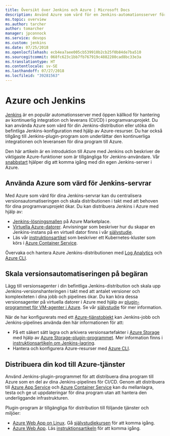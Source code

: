 ```yaml
---
title: Översikt över Jenkins och Azure | Microsoft Docs
description: Använd Azure som värd för en Jenkins-automationsserver för versions- och distributionshantering och använd Azures beräknings- och lagringsresurser för att utöka dina kontinuerliga pipelines för integration och distribution (CI/CD).
ms.topic: overview
ms.author: tarcher
author: tomarcher
manager: jpconnock
ms.service: devops
ms.custom: jenkins
ms.date: 07/25/2018
ms.openlocfilehash: ecb4ea7aee005cb539910b2cb25f0b84de7ba510
ms.sourcegitcommit: 068fc623c1bb7fb767919c4882280cad8bc33e3a
ms.translationtype: HT
ms.contentlocale: sv-SE
ms.lasthandoff: 07/27/2018
ms.locfileid: "39281563"
---
```

# <a name="azure-and-jenkins"></a>Azure och Jenkins

[Jenkins](https://jenkins.io/) är en populär automationsserver med öppen källkod för hantering av kontinuerlig integration och leverans (CI/CD) i programvaruprojekt. Du kan använda Azure som värd för din Jenkins-distribution eller utöka din befintliga Jenkins-konfiguration med hjälp av Azure-resurser. Du har också tillgång till Jenkins-plugin-program som underlättar den kontinuerliga integrationen och leveransen för dina program till Azure.

Den här artikeln är en introduktion till Azure med Jenkins och beskriver de viktigaste Azure-funktioner som är tillgängliga för Jenkins-användare. Vår [snabbstart](install-jenkins-solution-template.md) hjälper dig att komma igång med din egen Jenkins-server i Azure.

## <a name="host-your-jenkins-servers-in-azure"></a>Använda Azure som värd för Jenkins-servrar

Med Azure som värd för dina Jenkins-servrar kan du centralisera versionsautomatiseringen och skala distributionen i takt med att behoven för dina programvaruprojekt ökar. Du kan distribuera Jenkins i Azure med hjälp av:
 
- [Jenkins-lösningsmallen](install-jenkins-solution-template.md) på Azure Marketplace.
- [Virtuella Azure-datorer](/azure/virtual-machines/linux/overview). Anvisningar som beskriver hur du skapar en Jenkins-instans på en virtuell dator finns i vår [självstudie](/azure/virtual-machines/linux/tutorial-jenkins-github-docker-cicd).
- Läs vår [instruktionsartikel](/azure/container-service/kubernetes/container-service-kubernetes-jenkins) som beskriver ett Kubernetes-kluster som körs i [Azure Container Service](/azure/container-service/kubernetes/container-service-kubernetes-walkthrough).

Övervaka och hantera Azure Jenkins-distributionen med [Log Analytics](/azure/log-analytics/log-analytics-overview) och [Azure CLI](/cli/azure).

## <a name="scale-your-build-automation-on-demand"></a>Skala versionsautomatiseringen på begäran

Lägg till versionsagenter i din befintliga Jenkins-distribution och skala upp Jenkins-versionshanteringen i takt med att antalet versioner och komplexiteten i dina jobb och pipelines ökar. Du kan köra dessa versionsagenter på virtuella datorer i Azure med hjälp av [plugin-programmet för VM-agenter i Azure](jenkins-azure-vm-agents.md). Se vår [självstudie](/azure/jenkins/jenkins-azure-vm-agents) för mer information.

När de har konfigurerats med ett [Azure-tjänstobjekt](/azure/azure-resource-manager/resource-group-overview) kan Jenkins-jobb och Jenkins-pipelines använda den här informationen för att:

- På ett säkert sätt lagra och arkivera versionsartefakter i [Azure Storage](/azure/storage/common/storage-introduction) med hjälp av [Azure Storage-plugin-programmet](https://plugins.jenkins.io/windows-azure-storage). Mer information finns i [instruktionsartikeln om Jenkins-lagring](/azure/storage/common/storage-java-jenkins-continuous-integration-solution).
- Hantera och konfigurera Azure-resurser med [Azure CLI](/azure/jenkins/execute-cli-jenkins-pipeline).

## <a name="deploy-your-code-into-azure-services"></a>Distribuera din kod till Azure-tjänster

Använd Jenkins-plugin-programmet för att distribuera dina program till Azure som en del av dina Jenkins-pipelines för CI/CD. Genom att distribuera till [Azure App Service](/azure/app-service/) och [Azure Container Service](/azure/container-service/kubernetes/) kan du mellanlagra, testa och ge ut uppdateringar för dina program utan att hantera den underliggande infrastrukturen.

 Plugin-program är tillgängliga för distribution till följande tjänster och miljöer:

- [Azure Web App on Linux](/azure/app-service/containers/app-service-linux-intro). Gå [självstudiekursen](java-deploy-webapp-tutorial.md) för att komma igång.
- [Azure Web App](/azure/app-service/app-service-web-overview). Läs [instruktionsartikeln](deploy-Jenkins-app-service-plugin.md) för att komma igång.